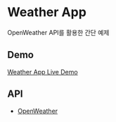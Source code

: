 # Weather App

OpenWeather API를 활용한 간단 예제

## Demo

[Weather App Live Demo](https://jiyoung-dev.github.io/weather-api/)

## API

- [OpenWeather](https://openweathermap.org/current)
